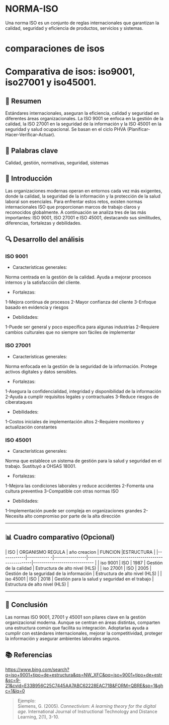 # NORMA-ISO
Una norma ISO es un conjunto de reglas internacionales que garantizan la calidad, seguridad y eficiencia de productos, servicios y sistemas.

# comparaciones de isos

# Comparativa de isos: iso9001, iso27001 y iso45001.

## 📝 Resumen
Estándares internacionales, aseguran la eficiencia, calidad y seguridad en diferentes áreas organizacionales. La ISO 9001 se enfoca en la gestión de la calidad, la ISO 27001 en la seguridad de la información y la ISO 45001 en la seguridad y salud ocupacional. Se basan en el ciclo PHVA (Planificar-Hacer-Verificar-Actuar).

## 🔑 Palabras clave

Calidad, gestión, normativas, seguridad, sistemas

## 🎯 Introducción

Las organizaciones modernas operan en entornos cada vez más exigentes, donde la calidad, la seguridad de la información y la protección de la salud laboral son esenciales. Para enfrentar estos retos, existen normas internacionales ISO que proporcionan marcos de trabajo claros y reconocidos globalmente. A continuación se analiza tres de las más importantes: ISO 9001, ISO 27001 e ISO 45001, destacando sus similitudes, diferencias, fortalezas y debilidades.


## 🔍 Desarrollo del análisis

### ISO 9001

- Características generales:

Norma centrada en la gestión de la calidad. Ayuda a mejorar procesos internos y la satisfacción del cliente.
  
- Fortalezas:

1-Mejora continua de procesos
2-Mayor confianza del cliente
3-Enfoque basado en evidencia y riesgos

- Debilidades:

1-Puede ser general y poco específica para algunas industrias
2-Requiere cambios culturales que no siempre son fáciles de implementar


### ISO 27001

- Características generales:
  
Norma enfocada en la gestión de la seguridad de la información. Protege activos digitales y datos sensibles.

- Fortalezas:

1-Asegura la confidencialidad, integridad y disponibilidad de la información
2-Ayuda a cumplir requisitos legales y contractuales
3-Reduce riesgos de ciberataques

- Debilidades:

1-Costos iniciales de implementación altos
2-Requiere monitoreo y actualización constantes


### ISO 45001

- Características generales:

Norma que establece un sistema de gestión para la salud y seguridad en el trabajo. Sustituyó a OHSAS 18001.

- Fortalezas:

1-Mejora las condiciones laborales y reduce accidentes
2-Fomenta una cultura preventiva
3-Compatible con otras normas ISO
  
- Debilidades:

1-Implementación puede ser compleja en organizaciones grandes
2-Necesita alto compromiso por parte de la alta dirección

---

## 📊 Cuadro comparativo (Opcional)

| ISO        | ORGANISMO REGULA | año creacion   | FUNCION                                          |ESTRUCTURA                      |
|------------|-----------      -|----------------|--------------------------------------------------|------------------------------  |
| iso 9001   |       ISO        |       1987     |  Gestión de la calidad                           | Estructura de alto nivel (HLS) |
| iso 27001  |       ISO        |       2005     |  Gestión de la seguridad de la información       | Estructura de alto nivel (HLS) |
| iso 45001  |       ISO        |       2018     |  Gestión para la salud y seguridad en el trabajo | Estructura de alto nivel (HLS) |

---

## 🧠 Conclusión

Las normas ISO 9001, 27001 y 45001 son pilares clave en la gestión organizacional moderna. Aunque se centran en áreas distintas, comparten una estructura común que facilita su integración. Adoptarlas ayuda a cumplir con estándares internacionales, mejorar la competitividad, proteger la información y asegurar ambientes laborales seguros.


## 📚 Referencias
https://www.bing.com/search?q=iso+9001+tipo+de+estructura&qs=NW_XFC&pq=iso+9001+tipo+de+estr&sc=9-21&cvid=E33B956C25C7445AA7ABC62228EAC71B&FORM=QBRE&sp=1&ghc=1&lq=0

> Ejemplo:   
> Siemens, G. (2005). *Connectivism: A learning theory for the digital age*. International Journal of Instructional Technology and Distance Learning, 2(1), 3-10.
